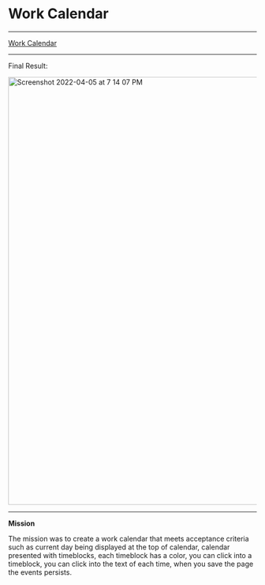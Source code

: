 # Work Calendar 

**************************************
[Work Calendar](https://bsmith675.github.io/Work-Day-Scheduler/)
**************************************
Final Result: 

<img width="866" alt="Screenshot 2022-04-05 at 7 14 07 PM" src="https://user-images.githubusercontent.com/98413163/161866078-406b6bd1-8ac5-415e-b637-ef825b4a82e0.png">

**************************************


**Mission**

The mission was to create a work calendar that meets acceptance criteria such as current day being displayed at the top of calendar, calendar presented with timeblocks, each timeblock has a color, you can click into a timeblock, you can click into the text of each time, when you save the page the events persists.

